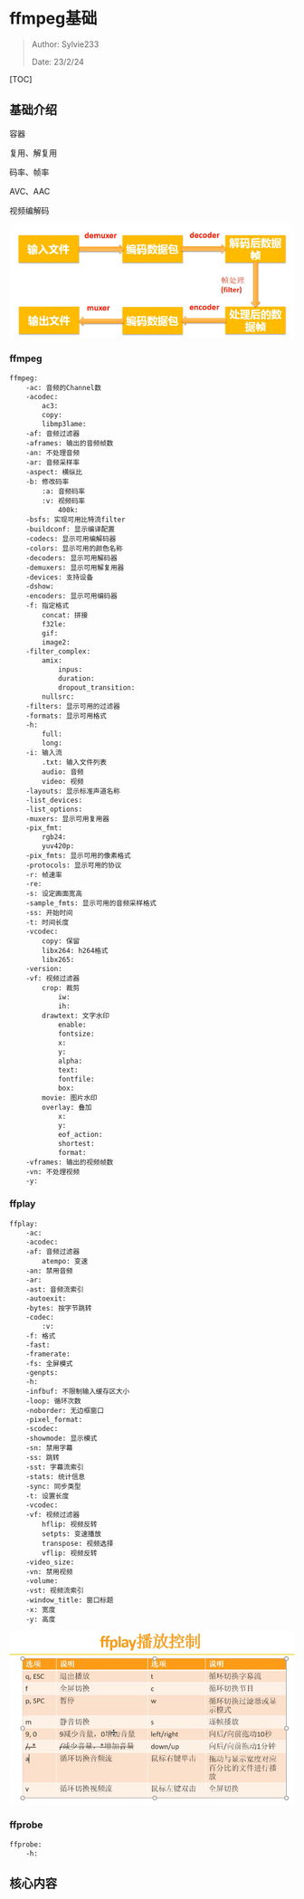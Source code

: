 # ffmpeg基础

> Author: Sylvie233
>
> Date: 23/2/24

[TOC]

## 基础介绍

容器

复用、解复用

码率、帧率

AVC、AAC



视频编解码

<img src="ffmpeg.assets/image-20230224145527138.png" alt="image-20230224145527138" style="zoom:67%;" />



### ffmpeg

```
ffmpeg:
	-ac: 音频的Channel数
	-acodec:
		ac3:
		copy:
		libmp3lame:
	-af: 音频过滤器
	-aframes: 输出的音频帧数
	-an: 不处理音频
	-ar: 音频采样率
	-aspect: 横纵比
	-b: 修改码率
		:a: 音频码率
		:v: 视频码率
			400k:
	-bsfs: 实现可用比特流filter
	-buildconf: 显示编译配置
	-codecs: 显示可用编解码器
	-colors: 显示可用的颜色名称
	-decoders: 显示可用解码器
	-demuxers: 显示可用解复用器
	-devices: 支持设备
	-dshow:
	-encoders: 显示可用编码器
	-f: 指定格式
		concat: 拼接
		f32le:
		gif:
		image2:
	-filter_complex:
		amix:
			inpus:
			duration:
			dropout_transition:
		nullsrc:
	-filters: 显示可用的过滤器
	-formats: 显示可用格式
	-h:
		full:	
		long:
	-i: 输入流
		.txt: 输入文件列表
		audio: 音频
		video: 视频
	-layouts: 显示标准声道名称
	-list_devices:
	-list_options:
	-muxers: 显示可用复用器
	-pix_fmt:
		rgb24:
		yuv420p:
	-pix_fmts: 显示可用的像素格式
	-protocols: 显示可用的协议
	-r: 帧速率
	-re:
	-s: 设定画面宽高
	-sample_fmts: 显示可用的音频采样格式
	-ss: 开始时间
	-t: 时间长度
	-vcodec: 
		copy: 保留
		libx264: h264格式
		libx265:
	-version:
	-vf: 视频过滤器
		crop: 裁剪
			iw:
			ih:
		drawtext: 文字水印
			enable:
			fontsize:
			x:
			y:
			alpha:
			text:
			fontfile:
			box:
		movie: 图片水印
		overlay: 叠加
			x:
			y:
			eof_action:
			shortest:
			format:
	-vframes: 输出的视频帧数
	-vn: 不处理视频
	-y: 
```



### ffplay

```
ffplay:
	-ac:
	-acodec:
	-af: 音频过滤器
		atempo: 变速
	-an: 禁用音频
	-ar:
	-ast: 音频流索引
	-autoexit:
	-bytes: 按字节跳转
	-codec:
		:v:
	-f: 格式
	-fast:
	-framerate:
	-fs: 全屏模式
	-genpts:
	-h:
	-infbuf: 不限制输入缓存区大小
	-loop: 循环次数
	-noborder: 无边框窗口
	-pixel_format:
	-scodec:
	-showmode: 显示模式
	-sn: 禁用字幕
	-ss: 跳转
	-sst: 字幕流索引
	-stats: 统计信息
	-sync: 同步类型
    -t: 设置长度
    -vcodec:
    -vf: 视频过滤器
    	hflip: 视频反转
    	setpts: 变速播放
    	transpose: 视频选择
    	vflip: 视频反转
	-video_size:
	-vn: 禁用视频
	-volume:
	-vst: 视频流索引
	-window_title: 窗口标题
	-x: 宽度
	-y: 高度
```

<img src="ffmpeg.assets/image-20230224151802157.png" alt="image-20230224151802157" style="zoom:67%;" />





### ffprobe

```
ffprobe:
	-h:
```





## 核心内容